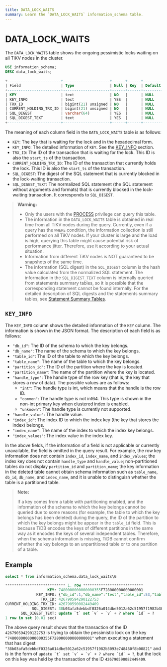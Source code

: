 ```yaml
---
title: DATA_LOCK_WAITS
summary: Learn the `DATA_LOCK_WAITS` information_schema table.
---
```


# DATA_LOCK_WAITS

The `DATA_LOCK_WAITS` table shows the ongoing pessimistic locks waiting on all TiKV nodes in the cluster.


```sql
USE information_schema;
DESC data_lock_waits;
```

```sql
+------------------------+---------------------+------+------+---------+-------+
| Field                  | Type                | Null | Key  | Default | Extra |
+------------------------+---------------------+------+------+---------+-------+
| KEY                    | text                | NO   |      | NULL    |       |
| KEY_INFO               | text                | YES  |      | NULL    |       |
| TRX_ID                 | bigint(21) unsigned | NO   |      | NULL    |       |
| CURRENT_HOLDING_TRX_ID | bigint(21) unsigned | NO   |      | NULL    |       |
| SQL_DIGEST             | varchar(64)         | YES  |      | NULL    |       |
| SQL_DIGEST_TEXT        | text                | YES  |      | NULL    |       |
+------------------------+---------------------+------+------+---------+-------+
```

The meaning of each column field in the `DATA_LOCK_WAITS` table is as follows:

* `KEY`: The key that is waiting for the lock and in the hexadecimal form.
* `KEY_INFO`: The detailed information of `KEY`. See the [KEY_INFO](#key_info) section.
* `TRX_ID`: The ID of the transaction that is waiting for the lock. This ID is also the `start_ts` of the transaction.
* `CURRENT_HOLDING_TRX_ID`: The ID of the transaction that currently holds the lock. This ID is also the `start_ts` of the transaction.
* `SQL_DIGEST`: The digest of the SQL statement that is currently blocked in the lock-waiting transaction.
* `SQL_DIGEST_TEXT`: The normalized SQL statement (the SQL statement without arguments and formats) that is currently blocked in the lock-waiting transaction. It corresponds to `SQL_DIGEST`.

> **Warning:**
>
> * Only the users with the [PROCESS](https://dev.mysql.com/doc/refman/8.0/en/privileges-provided.html#priv_process) privilege can query this table.
> * The information in the `DATA_LOCK_WAITS` table is obtained in real time from all TiKV nodes during the query. Currently, even if a query has the `WHERE` condition, the information collection is still performed on all TiKV nodes. If your cluster is large and the load is high, querying this table might cause potential risk of performance jitter. Therefore, use it according to your actual situation.
> * Information from different TiKV nodes is NOT guaranteed to be snapshots of the same time.
> * The information (SQL digest) in the `SQL_DIGEST` column is the hash value calculated from the normalized SQL statement. The information in the `SQL_DIGEST_TEXT` column is internally queried from statements summary tables, so it is possible that the corresponding statement cannot be found internally. For the detailed description of SQL digests and the statements summary tables, see [Statement Summary Tables](/statement-summary-tables.md).

## `KEY_INFO`

The `KEY_INFO` column shows the detailed information of the `KEY` column. The information is shown in the JSON format. The description of each field is as follows:

* `"db_id"`: The ID of the schema to which the key belongs.
* `"db_name"`: The name of the schema to which the key belongs.
* `"table_id"`: The ID of the table to which the key belongs.
* `"table_name"`: The name of the table to which the key belongs.
* `"partition_id"`: The ID of the partition where the key is located.
* `"partition_name"`: The name of the partition where the key is located.
* `"handle_type"`: The handle type of the row key (that is, the key that stores a row of data). The possible values ​​are as follows:
    * `"int"`: The handle type is int, which means that the handle is the row ID.
    * `"common"`: The handle type is not int64. This type is shown in the non-int primary key when clustered index is enabled.
    * `"unknown"`: The handle type is currently not supported.
* `"handle_value"`: The handle value.
* `"index_id"`: The index ID to which the index key (the key that stores the index) belongs.
* `"index_name"`: The name of the index to which the index key belongs.
* `"index_values"`: The index value in the index key.

In the above fields, if the information of a field is not applicable or currently unavailable, the field is omitted in the query result. For example, the row key information does not contain `index_id`, `index_name`, and `index_values`; the index key does not contain `handle_type` and `handle_value`; non-partitioned tables do not display `partition_id` and `partition_name`; the key information in the deleted table cannot obtain schema information such as `table_name`, `db_id`, `db_name`, and `index_name`, and it is unable to distinguish whether the table is a partitioned table.

> **Note:**
>
> If a key comes from a table with partitioning enabled, and the information of the schema to which the key belongs cannot be queried due to some reasons (for example, the table to which the key belongs has been deleted) during the query, the ID of the partition to which the key belongs might be appear in the `table_id` field. This is because TiDB encodes the keys of different partitions in the same way as it encodes the keys of several independent tables. Therefore, when the schema information is missing, TiDB cannot confirm whether the key belongs to an unpartitioned table or to one partition of a table.

## Example


```sql
select * from information_schema.data_lock_waits\G
```

```sql
*************************** 1. row ***************************
                   KEY: 7480000000000000355F728000000000000001
              KEY_INFO: {"db_id":1,"db_name":"test","table_id":53,"table_name":"t","handle_type":"int","handle_value":"1"}
                TRX_ID: 426790594290122753
CURRENT_HOLDING_TRX_ID: 426790590082449409
            SQL_DIGEST: 38b03afa5debbdf0326a014dbe5012a62c51957f1982b3093e748460f8b00821
       SQL_DIGEST_TEXT: update `t` set `v` = `v` + ? where `id` = ?
1 row in set (0.01 sec)
```

The above query result shows that the transaction of the ID `426790594290122753` is trying to obtain the pessimistic lock on the key `"7480000000000000355F728000000000000001"` when executing a statement that has digest `"38b03afa5debbdf0326a014dbe5012a62c51957f1982b3093e748460f8b00821"` and  is in the form of ``update `t` set `v` = `v` + ? where `id` = ?``, but the lock on this key was held by the transaction of the ID `426790590082449409`.
